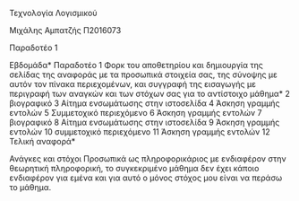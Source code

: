 Τεχνολογία Λογισμικού

Μιχάλης Αμπατζής
Π2016073

Παραδοτέο 1

Εβδομάδα*	    Παραδοτέο
1	            Φορκ του αποθετηρίου και δημιουργία της σελίδας της αναφοράς με τα προσωπικά στοιχεία σας, 
              της σύνοψης με αυτόν τον πίνακα περιεχομένων, και συγγραφή της εισαγωγής με περιγραφή των 
              αναγκών και των στόχων σας για το αντίστοιχο μάθημα*
2	            βιογραφικό
3	            Αίτημα ενσωμάτωσης στην ιστοσελίδα
4	            Άσκηση γραμμής εντολών
5	            Συμμετοχικό περιεχόμενο
6	            Άσκηση γραμμής εντολών
7	            βιογραφικό
8	            Αίτημα ενσωμάτωσης στην ιστοσελίδα
9	            Άσκηση γραμμής εντολών
10	          συμμετοχικό περιεχόμενο
11	          Άσκηση γραμμής εντολών
12	          Τελική αναφορά*

Ανάγκες και στόχοι
Προσωπικά ως πληροφορικάριος με ενδιαφέρον στην θεωρητική πληροφορική, το συγκεκριμένο μάθημα δεν έχει κάποιο
ενδιαφέρον για εμένα και για αυτό ο μόνος στόχος μου είναι να περάσω το μάθημα.

